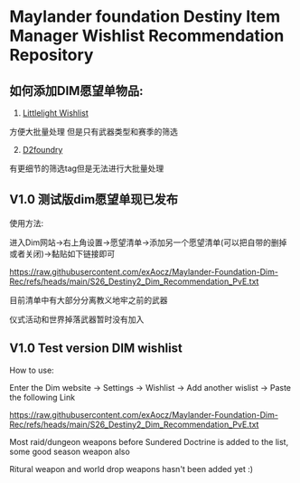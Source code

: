 # Maylander foundation Destiny Item Manager Wishlist Recommendation Repository

## 如何添加DIM愿望单物品:

1. [Littlelight Wishlist](http://wishlists.littlelight.club)

方便大批量处理 但是只有武器类型和赛季的筛选

2. [D2foundry](https://d2foundry.gg)

有更细节的筛选tag但是无法进行大批量处理

## V1.0 测试版dim愿望单现已发布

使用方法:

进入Dim网站->右上角设置->愿望清单->添加另一个愿望清单(可以把自带的删掉或者关闭)->黏贴如下链接即可

https://raw.githubusercontent.com/exAocz/Maylander-Foundation-Dim-Rec/refs/heads/main/S26_Destiny2_Dim_Recommendation_PvE.txt

目前清单中有大部分分离教义地牢之前的武器

仪式活动和世界掉落武器暂时没有加入

## V1.0 Test version DIM wishlist 

How to use:

Enter the Dim website -> Settings -> Wishlist -> Add another wislist -> Paste the following Link 

https://raw.githubusercontent.com/exAocz/Maylander-Foundation-Dim-Rec/refs/heads/main/S26_Destiny2_Dim_Recommendation_PvE.txt

Most raid/dungeon weapons before Sundered Doctrine is added to the list, some good season weapon also 

Ritural weapon and world drop weapons hasn't been added yet :)
